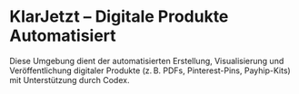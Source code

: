 # KlarJetzt – Digitale Produkte Automatisiert

Diese Umgebung dient der automatisierten Erstellung, Visualisierung und Veröffentlichung digitaler Produkte (z. B. PDFs, Pinterest-Pins, Payhip-Kits) mit Unterstützung durch Codex.
